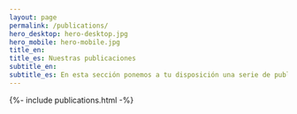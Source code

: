 ```yaml
---
layout: page
permalink: /publications/
hero_desktop: hero-desktop.jpg
hero_mobile: hero-mobile.jpg
title_en:
title_es: Nuestras publicaciones
subtitle_en:
subtitle_es: En esta sección ponemos a tu disposición una serie de publicaciones y documentos que hemos preparado junto a otras organizaciones sobre los derechos económicos, sociales, culturales y ambientales.
---
```


{%- include publications.html -%}
